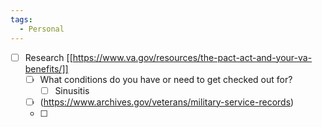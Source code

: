 ```yaml
---
tags:
  - Personal
---
```

- [ ] Research [[https://www.va.gov/resources/the-pact-act-and-your-va-benefits/]] 
	- [ ] What conditions do you have or need to get checked out for?
		- [ ] Sinusitis
  - [ ] (https://www.archives.gov/veterans/military-service-records)
  - [ ] 
